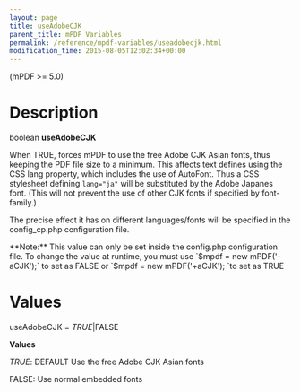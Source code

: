 ```yaml
---
layout: page
title: useAdobeCJK
parent_title: mPDF Variables
permalink: /reference/mpdf-variables/useadobecjk.html
modification_time: 2015-08-05T12:02:34+00:00
---
```


(mPDF >= 5.0)

# Description

boolean **useAdobeCJK**

When <span class="smallblock">TRUE</span>, forces mPDF to use the free Adobe CJK Asian fonts, thus keeping the PDF file size to a minimum. This affects text defines using the CSS <span class="parameter">lang</span> property, which includes the use of AutoFont. Thus a CSS stylesheet defining `lang="ja"` will be substituted by the Adobe Japanes font. (This will not prevent the use of other CJK fonts if specified by font-family.)

The precise effect it has on different languages/fonts will be specified in the <span class="filename">config_cp.php</span> configuration file.

<div class="alert alert-info" role="alert">**Note:** This value can only be set inside the <span class="filename">config.php</span> configuration file. To change the value at runtime, you must use `$mpdf = new mPDF('-aCJK');` to set as <span class="smallblock">FALSE</span> or `$mpdf = new mPDF('+aCJK'); `to set as <span class="smallblock">TRUE</span></div>

# Values

<span class="parameter">useAdobeCJK</span> = *<span class="smallblock">TRUE</span>*|<span class="smallblock">FALSE</span>

**Values**

*<span class="smallblock">TRUE</span>*: <span class="smallblock">DEFAULT</span> Use the free Adobe CJK Asian fonts

<span class="smallblock">FALSE</span>: Use normal embedded fonts

